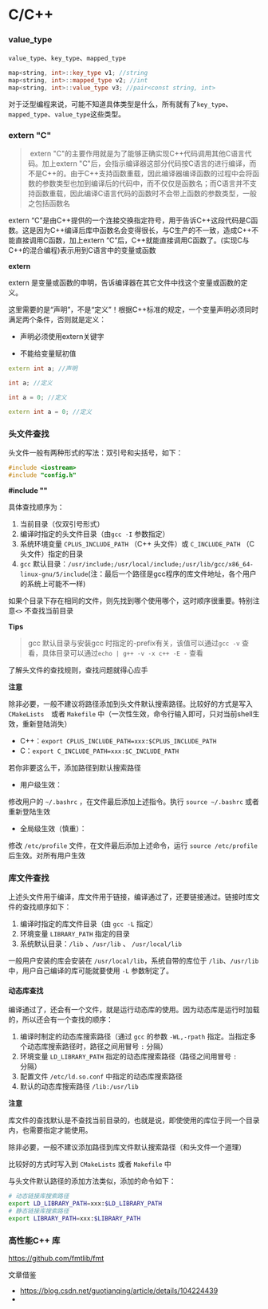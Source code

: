 # C/C++







### value_type

`value_type`、`key_type`、`mapped_type`

```c++
map<string, int>::key_type v1; //string
map<string, int>::mapped_type v2; //int
map<string, int>::value_type v3; //pair<const string, int>
```

对于泛型编程来说，可能不知道具体类型是什么，所有就有了`key_type`、`mapped_type`、`value_type`这些类型。



### extern "C"

> ​	extern "C"的主要作用就是为了能够正确实现C++代码调用其他C语言代码。加上extern "C"后，会指示编译器这部分代码按C语言的进行编译，而不是C++的。由于C++支持函数重载，因此编译器编译函数的过程中会将函数的参数类型也加到编译后的代码中，而不仅仅是函数名；而C语言并不支持函数重载，因此编译C语言代码的函数时不会带上函数的参数类型，一般之包括函数名

extern “C”是由C++提供的一个连接交换指定符号，用于告诉C++这段代码是C函数。这是因为C++编译后库中函数名会变得很长，与C生产的不一致，造成C++不能直接调用C函数，加上extern “C”后，C++就能直接调用C函数了。(实现C与C++的混合编程)表示用到C语言中的变量或函数

**extern** 

extern 是变量或函数的申明，告诉编译器在其它文件中找这个变量或函数的定义。

这里需要的是“声明”，不是“定义”！根据C++标准的规定，一个变量声明必须同时满足两个条件，否则就是定义： 

- 声明必须使用extern关键字

- 不能给变量赋初值 

```c++
extern int a; //声明

int a; //定义

int a = 0; //定义

extern int a = 0; //定义
```



### 头文件查找

头文件一般有两种形式的写法：双引号和尖括号，如下：

```c++
#include <iostream>
#include "config.h"
```

**#include ""**

具体查找顺序为：

1. 当前目录（仅双引号形式）
2. 编译时指定的头文件目录（由`gcc -I` 参数指定）
3. 系统环境变量 `CPLUS_INCLUDE_PATH` （C++ 头文件）或 `C_INCLUDE_PATH` （C头文件）指定的目录
4. `gcc` 默认目录：`/usr/include;/usr/local/include;/usr/lib/gcc/x86_64-linux-gnu/5/include`(注：最后一个路径是gcc程序的库文件地址，各个用户的系统上可能不一样)

如果个目录下存在相同的文件，则先找到哪个使用哪个，这时顺序很重要。特别注意`<>` 不查找当前目录



**Tips**

> gcc 默认目录与安装gcc 时指定的-prefix有关，该值可以通过`gcc -v` 查看，具体目录可以通过`echo | g++ -v -x c++ -E -` 查看

了解头文件的查找规则，查找问题就得心应手

**注意**

除非必要，一般不建议将路径添加到头文件默认搜索路径。比较好的方式是写入`CMakeLists  `或者 `Makefile`  中（一次性生效，命令行输入即可，只对当前shell生效，重新登陆消失）

- C++：`export CPLUS_INCLUDE_PATH=xxx:$CPLUS_INCLUDE_PATH`
- C：`export C_INCLUDE_PATH=xxx:$C_INCLUDE_PATH`



若你非要这么干，添加路径到默认搜索路径

- 用户级生效：

修改用户的 `~/.bashrc` ，在文件最后添加上述指令。执行 `source ~/.bashrc` 或者重新登陆生效

- 全局级生效（慎重）：

修改 `/etc/profile` 文件，在文件最后添加上述命令，运行 `source /etc/profile` 后生效。对所有用户生效



### 库文件查找

上述头文件用于编译，库文件用于链接，编译通过了，还要链接通过。链接时库文件的查找顺序如下：

1. 编译时指定的库文件目录（由 `gcc -L` 指定）
2. 环境变量 `LIBRARY_PATH`  指定的目录
3. 系统默认目录：`/lib` 、`/usr/lib` 、 `/usr/local/lib`



一般用户安装的库会安装在 `/usr/local/lib`，系统自带的库位于 `/lib`、`/usr/lib` 中，用户自己编译的库可能就要使用 `-L` 参数制定了。

#### 动态库查找

​	编译通过了，还会有一个文件，就是运行动态库的使用。因为动态库是运行时加载的，所以还会有一个查找的顺序：

1. 编译时制定的动态库搜索路径（通过 `gcc` 的参数 `-WL,-rpath`  指定。当指定多个动态库搜索路径时，路径之间用冒号 `:` 分隔）
2. 环境变量 `LD_LIBRARY_PATH` 指定的动态库搜索路径（路径之间用冒号 `:` 分隔）
3. 配置文件 `/etc/ld.so.conf` 中指定的动态库搜索路径
4. 默认的动态库搜索路径 `/lib:/usr/lib`



**注意**

​	库文件的查找默认是不查找当前目录的，也就是说，即使使用的库位于同一个目录内，也需要指定才能使用。

​	除非必要，一般不建议添加路径到库文件默认搜索路径（和头文件一个道理）

比较好的方式时写入到 `CMakeLists` 或者 `Makefile` 中

与头文件默认路径的添加方法类似，添加的命令如下：

```sh
# 动态链接库搜索路径
export LD_LIBRARY_PATH=xxx:$LD_LIBRARY_PATH
# 静态链接库搜索路径
export LIBRARY_PATH=xxx:$LIBRARY_PATH
```

 



### 高性能C++ 库

https://github.com/fmtlib/fmt  





文章借鉴

- https://blog.csdn.net/guotianqing/article/details/104224439
- 
